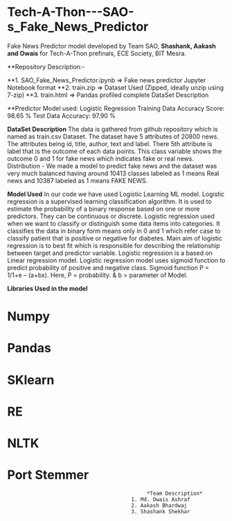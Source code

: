 # Tech-A-Thon---SAO-s_Fake_News_Predictor
Fake News Predictor model developed by Team SAO, **Shashank, Aakash and Owais** for Tech-A-Thon prefinals, ECE Society, BIT Mesra.


**Repository Description:-

**1. SAO_Fake_News_Predictor.ipynb => Fake news predictor Jupyter Notebook format
**2. train.zip => Dataset Used (Zipped, ideally unzip using 7-zip)
**3. train.html => Pandas profiled complete DataSet Description

**Predictor
Model used: Logistic Regression
Training Data Accuracy Score: 98.65 %
Test Data Accuracy: 97.90 %


**DataSet Description**
The data is gathered from github repository which is named as train.csv Dataset. The dataset have 5 attributes of  20800 news. The attributes being id, title, author, text and label.
There 5th attribute is label that is the outcome of each data points. This class variable shows the outcome 0 and 1 for fake news which indicates fake or real news.
Distribution - We made a model to predict fake news and the dataset was very much balanced having around 10413 classes labeled as 1 means Real news and 10387 labeled as 1 means FAKE NEWS.

**Model Used**
In our code we have used Logistic Learning ML model. Logistic regression is a supervised learning classification algorithm. It is used to estimate the probability of a binary response based on one or more predictors. They can be continuous or discrete. Logistic regression used when we want to classify or distinguish some data items into categories. It classifies the data in binary form means only in 0 and 1 which refer case to classify patient that is positive or negative for diabetes. Main aim of logistic regression is to best fit which is responsible for describing the relationship between target and predictor variable. Logistic regression is a based on Linear regression model. Logistic regression model uses sigmoid function to predict probability of positive and negative class.
Sigmoid function P = 1/1+e – (a+bx).
 Here, P = probability.
     & b = parameter of Model.
 
 
 
 **Libraries Used in the model**
# Numpy
# Pandas 
# SKlearn 
# RE
# NLTK
# Port Stemmer

                                                 *Team Description*
                                            1. Md. Owais Ashraf 
                                            2. Aakash Bhardwaj
                                            3. Shashank Shekhar
                                                                   






